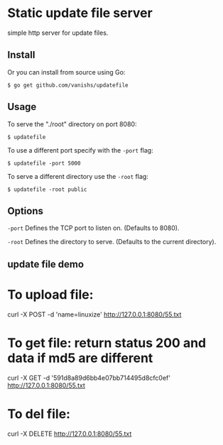 # Static update file server

simple http server for update files.

## Install

Or you can install from source using Go:

    $ go get github.com/vanishs/updatefile

## Usage

To serve the "./root" directory on port 8080:

    $ updatefile

To use a different port specify with the `-port` flag:

    $ updatefile -port 5000

To serve a different directory use the `-root` flag:

    $ updatefile -root public

## Options

`-port` Defines the TCP port to listen on. (Defaults to 8080).

`-root` Defines the directory to serve. (Defaults to the current directory).

## update file demo

# To upload file:
curl -X POST -d 'name=linuxize' http://127.0.0.1:8080/55.txt

# To get file: return status 200 and data if md5 are different
curl -X GET -d '591d8a89d6bb4e07bb714495d8cfc0ef' http://127.0.0.1:8080/55.txt

# To del file:
curl -X DELETE http://127.0.0.1:8080/55.txt

